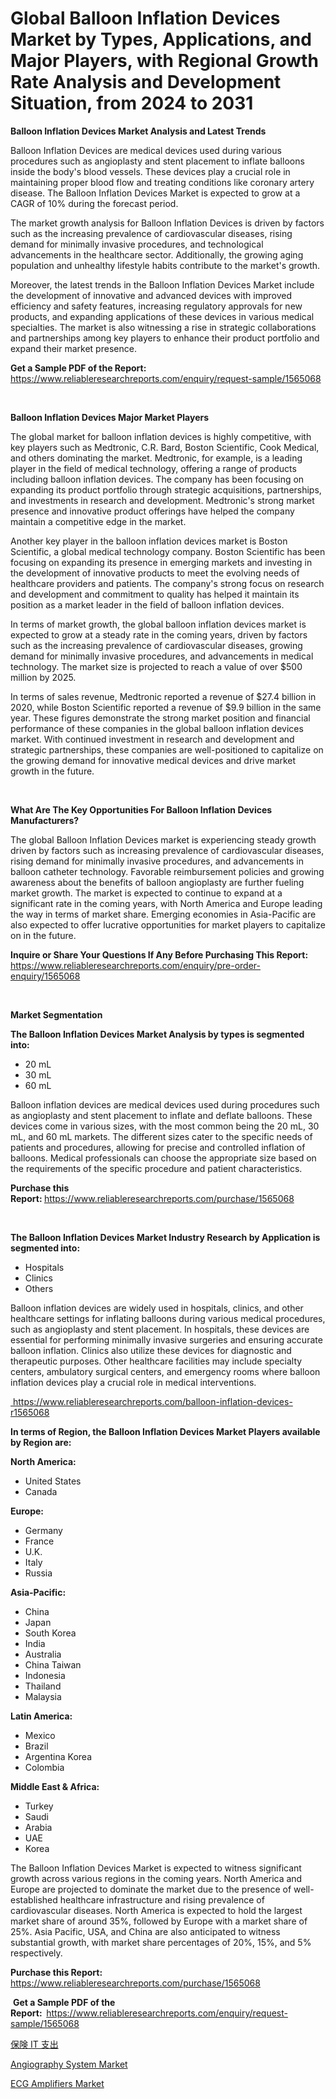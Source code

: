 <p><h1>Global Balloon Inflation Devices Market by Types, Applications, and Major Players, with Regional Growth Rate Analysis and Development Situation, from 2024 to 2031</h1></p><p><strong>Balloon Inflation Devices Market Analysis and Latest Trends</strong></p>
<p><p>Balloon Inflation Devices are medical devices used during various procedures such as angioplasty and stent placement to inflate balloons inside the body's blood vessels. These devices play a crucial role in maintaining proper blood flow and treating conditions like coronary artery disease. The Balloon Inflation Devices Market is expected to grow at a CAGR of 10% during the forecast period.</p><p>The market growth analysis for Balloon Inflation Devices is driven by factors such as the increasing prevalence of cardiovascular diseases, rising demand for minimally invasive procedures, and technological advancements in the healthcare sector. Additionally, the growing aging population and unhealthy lifestyle habits contribute to the market's growth. </p><p>Moreover, the latest trends in the Balloon Inflation Devices Market include the development of innovative and advanced devices with improved efficiency and safety features, increasing regulatory approvals for new products, and expanding applications of these devices in various medical specialties. The market is also witnessing a rise in strategic collaborations and partnerships among key players to enhance their product portfolio and expand their market presence.</p></p>
<p><strong>Get a Sample PDF of the Report:&nbsp;</strong> <a href="https://www.reliableresearchreports.com/enquiry/request-sample/1565068">https://www.reliableresearchreports.com/enquiry/request-sample/1565068</a></p>
<p>&nbsp;</p>
<p><strong>Balloon Inflation Devices Major Market Players</strong></p>
<p><p>The global market for balloon inflation devices is highly competitive, with key players such as Medtronic, C.R. Bard, Boston Scientific, Cook Medical, and others dominating the market. Medtronic, for example, is a leading player in the field of medical technology, offering a range of products including balloon inflation devices. The company has been focusing on expanding its product portfolio through strategic acquisitions, partnerships, and investments in research and development. Medtronic's strong market presence and innovative product offerings have helped the company maintain a competitive edge in the market.</p><p>Another key player in the balloon inflation devices market is Boston Scientific, a global medical technology company. Boston Scientific has been focusing on expanding its presence in emerging markets and investing in the development of innovative products to meet the evolving needs of healthcare providers and patients. The company's strong focus on research and development and commitment to quality has helped it maintain its position as a market leader in the field of balloon inflation devices.</p><p>In terms of market growth, the global balloon inflation devices market is expected to grow at a steady rate in the coming years, driven by factors such as the increasing prevalence of cardiovascular diseases, growing demand for minimally invasive procedures, and advancements in medical technology. The market size is projected to reach a value of over $500 million by 2025.</p><p>In terms of sales revenue, Medtronic reported a revenue of $27.4 billion in 2020, while Boston Scientific reported a revenue of $9.9 billion in the same year. These figures demonstrate the strong market position and financial performance of these companies in the global balloon inflation devices market. With continued investment in research and development and strategic partnerships, these companies are well-positioned to capitalize on the growing demand for innovative medical devices and drive market growth in the future.</p></p>
<p>&nbsp;</p>
<p><strong>What Are The Key Opportunities For Balloon Inflation Devices Manufacturers?</strong></p>
<p><p>The global Balloon Inflation Devices market is experiencing steady growth driven by factors such as increasing prevalence of cardiovascular diseases, rising demand for minimally invasive procedures, and advancements in balloon catheter technology. Favorable reimbursement policies and growing awareness about the benefits of balloon angioplasty are further fueling market growth. The market is expected to continue to expand at a significant rate in the coming years, with North America and Europe leading the way in terms of market share. Emerging economies in Asia-Pacific are also expected to offer lucrative opportunities for market players to capitalize on in the future.</p></p>
<p><strong>Inquire or Share Your Questions If Any Before Purchasing This Report:</strong> <a href="https://www.reliableresearchreports.com/enquiry/pre-order-enquiry/1565068">https://www.reliableresearchreports.com/enquiry/pre-order-enquiry/1565068</a></p>
<p>&nbsp;</p>
<p><strong>Market Segmentation</strong></p>
<p><strong>The Balloon Inflation Devices Market Analysis by types is segmented into:</strong></p>
<p><ul><li>20 mL</li><li>30 mL</li><li>60 mL</li></ul></p>
<p><p>Balloon inflation devices are medical devices used during procedures such as angioplasty and stent placement to inflate and deflate balloons. These devices come in various sizes, with the most common being the 20 mL, 30 mL, and 60 mL markets. The different sizes cater to the specific needs of patients and procedures, allowing for precise and controlled inflation of balloons. Medical professionals can choose the appropriate size based on the requirements of the specific procedure and patient characteristics.</p></p>
<p><strong>Purchase this Report:&nbsp;</strong><a href="https://www.reliableresearchreports.com/purchase/1565068">https://www.reliableresearchreports.com/purchase/1565068</a></p>
<p>&nbsp;</p>
<p><strong>The Balloon Inflation Devices Market Industry Research by Application is segmented into:</strong></p>
<p><ul><li>Hospitals</li><li>Clinics</li><li>Others</li></ul></p>
<p><p>Balloon inflation devices are widely used in hospitals, clinics, and other healthcare settings for inflating balloons during various medical procedures, such as angioplasty and stent placement. In hospitals, these devices are essential for performing minimally invasive surgeries and ensuring accurate balloon inflation. Clinics also utilize these devices for diagnostic and therapeutic purposes. Other healthcare facilities may include specialty centers, ambulatory surgical centers, and emergency rooms where balloon inflation devices play a crucial role in medical interventions.</p></p>
<p><a href="https://www.reliableresearchreports.com/balloon-inflation-devices-r1565068">&nbsp;https://www.reliableresearchreports.com/balloon-inflation-devices-r1565068</a></p>
<p><strong>In terms of Region, the Balloon Inflation Devices Market Players available by Region are:</strong></p>
<p>
    <p> <strong> North America: </strong>
        <ul>
            <li>United States</li>
            <li>Canada</li>
        </ul>
        </p> 
    <p> <strong> Europe: </strong>
        <ul>
            <li>Germany</li>
            <li>France</li>
            <li>U.K.</li>
            <li>Italy</li>
            <li>Russia</li>
        </ul>
        </p> 
    <p> <strong> Asia-Pacific: </strong>
        <ul>
            <li>China</li>
            <li>Japan</li>
            <li>South Korea</li>
            <li>India</li>
            <li>Australia</li>
            <li>China Taiwan</li>
            <li>Indonesia</li>
            <li>Thailand</li>
            <li>Malaysia</li>
        </ul>
        </p> 
    <p> <strong> Latin America: </strong>
        <ul>
            <li>Mexico</li>
            <li>Brazil</li>
            <li>Argentina Korea</li>
            <li>Colombia</li>
        </ul>
        </p> 
    <p> <strong> Middle East & Africa: </strong>
        <ul>
            <li>Turkey</li>
            <li>Saudi</li>
            <li>Arabia</li>
            <li>UAE</li>
            <li>Korea</li>
        </ul>
    </p>
    </p>
<p><p>The Balloon Inflation Devices Market is expected to witness significant growth across various regions in the coming years. North America and Europe are projected to dominate the market due to the presence of well-established healthcare infrastructure and rising prevalence of cardiovascular diseases. North America is expected to hold the largest market share of around 35%, followed by Europe with a market share of 25%. Asia Pacific, USA, and China are also anticipated to witness substantial growth, with market share percentages of 20%, 15%, and 5% respectively.</p></p>
<p><strong>Purchase this Report: </strong><a href="https://www.reliableresearchreports.com/purchase/1565068">https://www.reliableresearchreports.com/purchase/1565068</a></p>
<p>&nbsp;<strong>Get a Sample PDF of the Report:&nbsp;&nbsp;</strong><a href="https://www.reliableresearchreports.com/enquiry/request-sample/1565068">https://www.reliableresearchreports.com/enquiry/request-sample/1565068</a></p>
<p><strong></strong></p>
<p><p><a href="https://github.com/deonnorth8/Market-Research-Report-List-1/blob/main/721392551174.md">保険 IT 支出</a></p><p><a href="https://github.com/MyrtisWest1/Market-Research-Report-List-1/blob/main/angiography-system-market.md">Angiography System Market</a></p><p><a href="https://github.com/brenzgnarento/Market-Research-Report-List-2/blob/main/ecg-amplifiers-market.md">ECG Amplifiers Market</a></p></p>